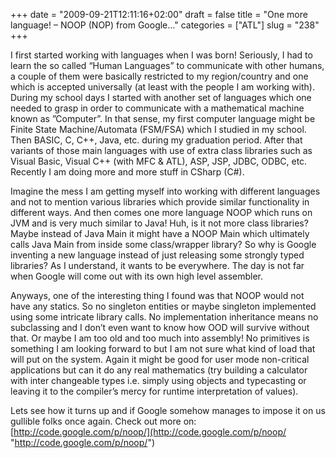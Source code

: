 +++
date = "2009-09-21T12:11:16+02:00"
draft = false
title = "One more language! – NOOP (NOP) from Google…"
categories = ["ATL"]
slug = "238"
+++

I first started working with languages when I was born! Seriously, I had to learn the so called “Human Languages” to communicate with other humans, a couple of them were basically restricted to my region/country and one which is accepted universally (at least with the people I am working with). During my school days I started with another set of languages which one needed to grasp in order to communicate with a mathematical machine known as ”Computer”. In that sense, my first computer language might be Finite State Machine/Automata (FSM/FSA) which I studied in my school. Then BASIC, C, C++, Java, etc. during my graduation period. After that variants of those main languages with use of extra class libraries such as Visual Basic, Visual C++ (with MFC & ATL), ASP, JSP, JDBC, ODBC, etc. Recently I am doing more and more stuff in CSharp (C#).

Imagine the mess I am getting myself into working with different languages and not to mention various libraries which provide similar functionality in different ways. And then comes one more language NOOP which runs on JVM and is very much similar to Java! Huh, is it not more class libraries? Maybe instead of Java Main it might have a NOOP Main which ultimately calls Java Main from inside some class/wrapper library? So why is Google inventing a new language instead of just releasing some strongly typed libraries? As I understand, it wants to be everywhere. The day is not far when Google will come out with its own high level assembler.

Anyways, one of the interesting thing I found was that NOOP would not have any statics. So no singleton entities or maybe singleton implemented using some intricate library calls. No implementation inheritance means no subclassing and I don’t even want to know how OOD will survive without that. Or maybe I am too old and too much into assembly! No primitives is something I am looking forward to but I am not sure what kind of load that will put on the system. Again it might be good for user mode non-critical applications but can it do any real mathematics (try building a calculator with inter changeable types i.e. simply using objects and typecasting or leaving it to the compiler’s mercy for runtime interpretation of values).

Lets see how it turns up and if Google somehow manages to impose it on us gullible folks once again. Check out more on: [http://code.google.com/p/noop/](http://code.google.com/p/noop/ "http://code.google.com/p/noop/")
